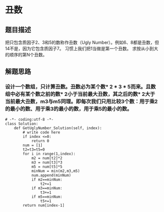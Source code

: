 # 丑数
## 题目描述
把只包含质因子2、3和5的数称作丑数（Ugly Number）。例如6、8都是丑数，但14不是，因为它包含质因子7。 习惯上我们把1当做是第一个丑数。
求按从小到大的顺序的第N个丑数。
## 解题思路
### 设计一个数组，只计算丑数。丑数必为某个数* 2 * 3 * 5而来。且数组中必有某个数之前的数* 2小于当前最大丑数，其之后的数* 2大于当前最大丑数，m3与m5同理。即每次我们只用比较3个数：用于乘2的最小的数、用于乘3的最小的数，用于乘5的最小的数。
```
# -*- coding:utf-8 -*-
class Solution:
    def GetUglyNumber_Solution(self, index):
        # write code here
        if index <=0:
            return 0
        num = [1]
        t2=t3=t5=0
        for i in range(1,index):
            m2 = num[t2]*2
            m3 = num[t3]*3
            m5 = num[t5]*5
            minNum = min(m2,m3,m5)
            num.append(minNum)
            if m2==minNum:
                t2+=1
            if m3==minNum:
                t3+=1
            if m5==minNum:
                t5+=1
        return num[index-1]
```
